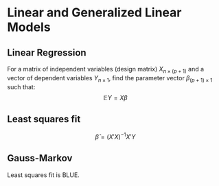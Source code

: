 # Linear and Generalized Linear Models

## Linear Regression

For a matrix of independent variables (design matrix) $X_{n\times (p +1)}$ and a vector of dependent variables $Y_{n\times 1}$, find the parameter vector $\beta_{(p+1)\times1}$ such that:
$$
\mathbb EY = X\beta
$$

## Least squares fit

$$
\hat\beta = (X'X)^{-1}X'Y
$$

## Gauss-Markov

Least squares fit is BLUE. 